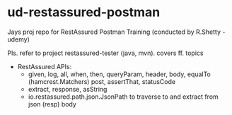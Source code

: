 # ud-restassured-postman
Jays proj repo for RestAssured Postman Training (conducted by R.Shetty - udemy)

Pls. refer to project restassured-tester (java, mvn). covers ff. topics
- RestAssured APIs:
  - given, log, all, when, then, queryParam, header, body, equalTo (hamcrest.Matchers) post, assertThat, statusCode
  - extract, response, asString
  - io.restassured.path.json.JsonPath to traverse to and extract from json (resp) body 
  

